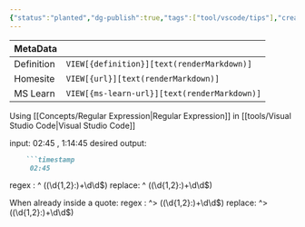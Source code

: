 ```yaml
---
{"status":"planted","dg-publish":true,"tags":["tool/vscode/tips"],"creation_date":"2024-05-10 12:07","definition":"How to replace the timespace with formatted section for playback purposes.","ms-learn-url":"undefined","url":"undefined","aliases":null,"permalink":"/tools/convert-timestamp-into-format-for-timestamp-plugin/","dgPassFrontmatter":true}
---
```



| MetaData   |                                              |
| ---------- | -------------------------------------------- |
| Definition | `VIEW[{definition}][text(renderMarkdown)]`   |
| Homesite   | `VIEW[{url}][text(renderMarkdown)]`          |
| MS Learn   | `VIEW[{ms-learn-url}][text(renderMarkdown)]` |
Using [[Concepts/Regular Expression\|Regular Expression]] in [[tools/Visual Studio Code\|Visual Studio Code]]

input:  02:45  , 1:14:45
desired output:
```markdown
	```timestamp
	 02:45
```

regex :  ^ ((\d{1,2}:)+\d\d$)
replace: ^ ((\d{1,2}:)+\d\d$)

When already inside a quote:
regex :  ^> ((\d{1,2}:)+\d\d$)
replace: ^> ((\d{1,2}:)+\d\d$)
